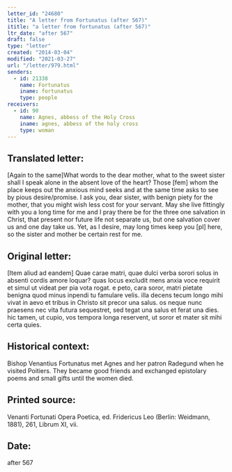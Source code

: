 ```yaml
---
letter_id: "24680"
title: "A letter from Fortunatus (after 567)"
ititle: "a letter from fortunatus (after 567)"
ltr_date: "after 567"
draft: false
type: "letter"
created: "2014-03-04"
modified: "2021-03-27"
url: "/letter/979.html"
senders:
  - id: 21338
    name: Fortunatus
    iname: fortunatus
    type: people
receivers:
  - id: 90
    name: Agnes, abbess of the Holy Cross
    iname: agnes, abbess of the holy cross
    type: woman
---
```

<h2> Translated letter:</h2>[Again to the same]What words to the dear mother, what to the sweet sister 
shall I speak alone in the absent love of the heart?
Those [fem] whom the place keeps out the anxious mind seeks 
and at the same time asks to see by pious desire/promise.
I ask you, dear sister, with benign piety for the mother,
that you might wish less cost for your servant.
May she live fittingly with you a long time for me
and I pray there be for the three one salvation in Christ,
that present nor future life not separate us,
but one salvation cover us and one day take us.
Yet, as I desire, may long times keep you [pl] here,
so the sister and mother be certain rest for me.
<h2 class="mt-4"> Original letter:</h2>[Item aliud ad eandem] Quae carae matri, quae dulci verba sorori
solus in absenti cordis amore loquar?
quas locus excludit mens anxia voce requirit
et simul ut videat per pia vota rogat.
e peto, cara soror, matri pietate benigna
quod minus inpendi tu famulare velis.
illa decens tecum longo mihi vivat in aevo
et tribus in Christo sit precor una salus.
os neque nunc praesens nec vita futura sequestret,
sed tegat una salus et ferat una dies.
hic tamen, ut cupio, vos tempora longa reservent,
ut soror et mater sit mihi certa quies.
<h2 class="mt-4"> Historical context:</h2>Bishop Venantius Fortunatus met Agnes and her patron Radegund when he visited Poitiers. They became good friends and exchanged epistolary poems and small gifts until the women died.
<h2 class="mt-4"> Printed source:</h2>Venanti Fortunati Opera Poetica, ed. Fridericus Leo (Berlin:  Weidmann, 1881), 261, Librum XI, vii.
<h2 class="mt-4"> Date:</h2>after 567